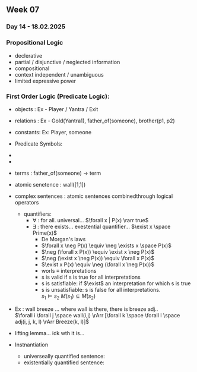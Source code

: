 ## Week 07

### Day 14 - 18.02.2025
### Propositional Logic
- declerative
- partial / disjunctive / neglected information
- compositional
- context independent / unambiguous
- limited expressive power

### First Order Logic (Predicate Logic):
- objects : Ex - Player / Yantra / Exit
- relations : Ex - Gold(Yantra1), father_of(someone), brother(p1, p2)
- constants: Ex: Player, someone
- Predicate Symbols: 
- 
-
- terms : father_of(someone) -> term
- atomic senetence : wall([1,1])
- complex sentences : atomic sentences combinedthrough logical operators
  - quantifiers:
    - $\forall$ : for all. universal... $\forall x | P(x) \rarr true$
    - $\exists$ : there exists... exestential quantifier... $\exist x \space Prime(x)$
      - De Morgan's laws
      - $\forall x \neg P(x) \equiv \neg \exists x \space P(x)$
      - $\neg (\forall x P(x)) \equiv \exist x \neg P(x)$
      - $\neg (\exist x \neg P(x)) \equiv \forall x P(x)$
      - $\exist x P(x) \equiv \neg (\forall x \neg P(x))$
      - worls $\equiv$ interpretations
      - s is valid if s is true for all interpretations
      - s is satisfiable: if $\exist$ an interpretation for which s is true
      - s is unsatisfiable: s is false for all interpretations. \
        $s_1 \models s_2$  $M(s_1) \subseteq M(s_2)$

- Ex : wall breeze ... where wall is there, there is breeze adj.. \
  $\forall i \forall j \space wall(i,j) \rArr [\forall k \space \forall l \space adj(i, j, k, l) \rArr Breeze(k, l)]$
- lifting lemma... idk wth it is...
- Instnantiation
  - universeally quantified sentence:
  - existentially quantified sentence: